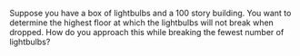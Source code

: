 Suppose you have a box of lightbulbs and a 100 story building. You want to determine the highest floor at which the lightbulbs will not break when dropped. How do you approach this while breaking the fewest number of lightbulbs?
